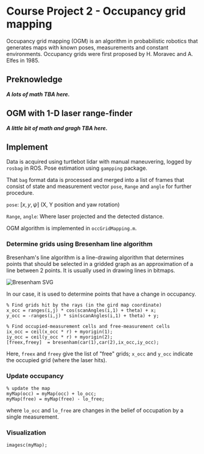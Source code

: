 # Course Project 2 - Occupancy grid mapping

Occupancy grid mapping (OGM) is an algorithm in probabilistic robotics that generates maps with known poses, measurements and constant environments. Occupancy grids were first proposed by H. Moravec and A. Elfes in 1985.

## Preknowledge

***A lots of math TBA here.***

## OGM with 1-D laser range-finder

***A little bit of math and gragh TBA here.***

## Implement

Data is acquired using turtlebot lidar with manual maneuvering, logged by `rosbag` in ROS. Pose estimation using `gampping` package.

That `bag` format data is processed and merged into a list of frames that consist of state and measurement vector `pose`, `Range` and `angle` for further procedure.

`pose`: $[x, y, \psi]$ (X, Y position and yaw rotation)

`Range`, `angle`: Where laser projected and the detected distance.

OGM algorithm is implemented in `occGridMapping.m`.

### Determine grids using __Bresenham__ line algorithm

Bresenham's line algorithm is a line-drawing algorithm that determines points that should be selected in a gridded graph as an approximation of a line between 2 points. It is usually used in drawing lines in bitmaps.

<img src = "Bresenham.svg" alt="Bresenham SVG"/>

In our case, it is used to determine points that have a change in occupancy.

```
% Find grids hit by the rays (in the gird map coordinate)
x_occ = ranges(i,j) * cos(scanAngles(i,1) + theta) + x;
y_occ = -ranges(i,j) * sin(scanAngles(i,1) + theta) + y;

% Find occupied-measurement cells and free-measurement cells
ix_occ = ceil(x_occ * r) + myorigin(1);
iy_occ = ceil(y_occ * r) + myorigin(2);
[freex,freey]  = bresenham(car(1),car(2),ix_occ,iy_occ);
```

Here, `freex` and `freey` give the list of "free" grids; `x_occ` and `y_occ` indicate the occupied grid (where the laser hits). 

### Update occupancy

```
% update the map
myMap(occ) = myMap(occ) + lo_occ;
myMap(free) = myMap(free) - lo_free;
```

where `lo_occ` and `lo_free` are changes in the belief of occupation by a single measurement.

### Visualization 

```
imagesc(myMap);
```